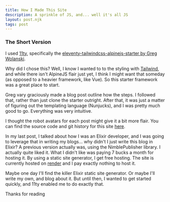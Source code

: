 ```yaml
---
title: How I Made This Site
description: A sprinkle of JS, and... well it's all JS
layout: post.njk
tags: post
---
```


### The Short Version

I used [11ty](https://11ty.dev), specifically the [eleventy-tailwindcss-alpinejs-starter by Greg Wolanski](https://github.com/gregwolanski/eleventy-tailwindcss-alpinejs-starter).

Why did I chose this? Well, I know I wanted to to the styling with [Tailwind](https://tailwindcss.com), and while there isn't AlpineJS flair just yet, I think I might want that someday (as opposed to a heavier framework, like Vue).
So this starter framework was a great place to start.

Greg vary graciously made a blog post outline how the steps. I followed that, rather than just clone the starter outright. After that, it was just a matter of figuring out the templating language (Nunjucks), and I was pretty much good to go.
Everything was very intuitive.

I thought the robot avatars for each post might give it a bit more flair. You can find the source code and git history for this site [here](https://github.com/joseph-lozano/blog).

In my last post, I talked about how I was an Elixir developer, and I was going to leverage that in writing my blogs... why didn't I just write this blog in Elixir? A previous version actually was, using the NimblePublisher library. I actually quite liked it. What I didn't like was paying 7 bucks a month for hosting it. By using a static site generator, I get free hosting. The site is currently hosted on [render](https://render.com) and I pay exactly nothing to host it.

Maybe one day I'll find the killer Elixir static site generator. Or maybe I'll write my own, and blog about it. But until then, I wanted to get started quickly, and 11ty enabled me to do exactly that.

Thanks for reading

